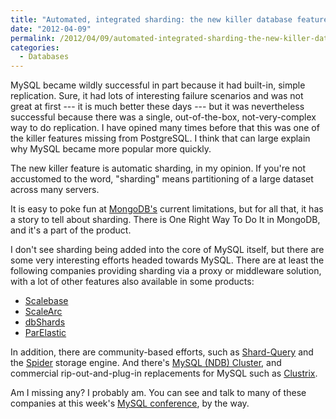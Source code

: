 ```yaml
---
title: "Automated, integrated sharding: the new killer database feature"
date: "2012-04-09"
permalink: /2012/04/09/automated-integrated-sharding-the-new-killer-database-feature/
categories:
  - Databases
---
```

MySQL became wildly successful in part because it had built-in, simple replication. Sure, it had lots of interesting failure scenarios and was not great at first --- it is much better these days --- but it was nevertheless successful because there was a single, out-of-the-box, not-very-complex way to do replication. I have opined many times before that this was one of the killer features missing from PostgreSQL. I think that can large explain why MySQL became more popular more quickly.

The new killer feature is automatic sharding, in my opinion. If you're not accustomed to the word, "sharding" means partitioning of a large dataset across many servers.

It is easy to poke fun at [MongoDB's][1] current limitations, but for all that, it has a story to tell about sharding. There is One Right Way To Do It in MongoDB, and it's a part of the product.

I don't see sharding being added into the core of MySQL itself, but there are some very interesting efforts headed towards MySQL. There are at least the following companies providing sharding via a proxy or middleware solution, with a lot of other features also available in some products:

*   [Scalebase][2]
*   [ScaleArc][3]
*   [dbShards][4]
*   [ParElastic][5]

In addition, there are community-based efforts, such as [Shard-Query][6] and the [Spider][7] storage engine. And there's [MySQL (NDB) Cluster][8], and commercial rip-out-and-plug-in replacements for MySQL such as [Clustrix][9].

Am I missing any? I probably am. You can see and talk to many of these companies at this week's [MySQL conference][10], by the way.

 [1]: http://www.mongodb.org/
 [2]: http://www.scalebase.com/
 [3]: http://www.scalearc.com/
 [4]: http://www.dbshards.com/
 [5]: http://www.parelastic.com/
 [6]: http://code.google.com/p/shard-query/
 [7]: http://spiderformysql.com/
 [8]: http://mysql.com/products/cluster/
 [9]: http://www.clustrix.com/
 [10]: http://www.percona.com/live/mysql-conference-2012/

